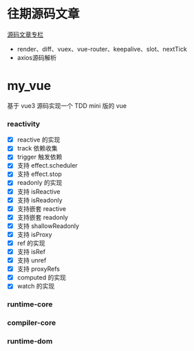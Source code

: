 # 往期源码文章
[源码文章专栏](https://juejin.cn/column/7258222037318320186)
- render、diff、vuex、vue-router、keepalive、slot、nextTick
- axios源码解析
# my_vue

基于 vue3 源码实现一个 TDD mini 版的 vue
### reactivity

- [x] reactive 的实现
- [x] track 依赖收集
- [x] trigger 触发依赖
- [x] 支持 effect.scheduler
- [x] 支持 effect.stop
- [x] readonly 的实现
- [x] 支持 isReactive
- [x] 支持 isReadonly
- [x] 支持嵌套 reactive
- [x] 支持嵌套 readonly
- [x] 支持 shallowReadonly
- [x] 支持 isProxy
- [x] ref 的实现
- [x] 支持 isRef
- [x] 支持 unref
- [x] 支持 proxyRefs
- [x] computed 的实现
- [x] watch 的实现

### runtime-core


### compiler-core


### runtime-dom



